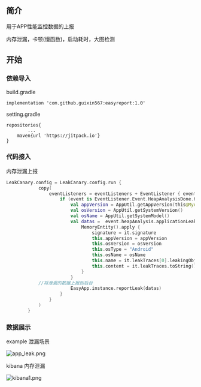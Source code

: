 ## 简介

用于APP性能监控数据的上报

内存泄漏，卡顿(慢函数)，启动耗时，大图检测

## 开始

### 依赖导入

build.gradle

`implementation 'com.github.guixin567:easyreport:1.0'`

setting.gradle

```
repositories{
		...
    maven{url 'https://jitpack.io'}
}
```

### 代码接入

内存泄漏上报

```kotlin
LeakCanary.config = LeakCanary.config.run {
            copy(
                eventListeners = eventListeners + EventListener { event ->
                    if (event is EventListener.Event.HeapAnalysisDone.HeapAnalysisSucceeded) {
                        val appVersion = AppUtil.getAppVersion(this@MyApp)
                        val osVersion = AppUtil.getSystemVersion()
                        val osName = AppUtil.getSystemModel()
                        val datas =  event.heapAnalysis.applicationLeaks.map {
                            MemoryEntity().apply {
                                signature = it.signature
                                this.appVersion = appVersion
                                this.osVersion = osVersion
                                this.osType = "Android"
                                this.osName = osName
                                this.name = it.leakTraces[0].leakingObject.classSimpleName
                                this.content = it.leakTraces.toString()
                            }
                        }
            //将泄漏的数据上报到后台
                        EasyApp.instance.reportLeak(datas)
                    }
                }
            )
        }
```

### 数据展示

example 泄漏场景

![app_leak.png](https://s3.us-west-2.amazonaws.com/secure.notion-static.com/e3985fd6-1e0b-4aee-b577-efacadb4e72f/app_leak.png?X-Amz-Algorithm=AWS4-HMAC-SHA256&X-Amz-Content-Sha256=UNSIGNED-PAYLOAD&X-Amz-Credential=AKIAT73L2G45EIPT3X45%2F20220128%2Fus-west-2%2Fs3%2Faws4_request&X-Amz-Date=20220128T044638Z&X-Amz-Expires=86400&X-Amz-Signature=cd916574ff73bc60c4c66252eed90e6a3ecfafddee82ed79eeb30e0b3c167036&X-Amz-SignedHeaders=host&response-content-disposition=filename%20%3D%22app_leak.png%22&x-id=GetObject)

kibana 内存泄漏

![kibana1.png](https://s3.us-west-2.amazonaws.com/secure.notion-static.com/4b2c8370-4c70-4980-8b46-e09f961ee0ab/kibana1.png?X-Amz-Algorithm=AWS4-HMAC-SHA256&X-Amz-Content-Sha256=UNSIGNED-PAYLOAD&X-Amz-Credential=AKIAT73L2G45EIPT3X45%2F20220128%2Fus-west-2%2Fs3%2Faws4_request&X-Amz-Date=20220128T044735Z&X-Amz-Expires=86400&X-Amz-Signature=7b6c1bbf33639abca672352529d0a3a054a8d6bee0c42863f6f1f1aa1763e544&X-Amz-SignedHeaders=host&response-content-disposition=filename%20%3D%22kibana1.png%22&x-id=GetObject)
